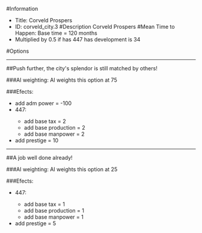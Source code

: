 #Information
 - Title: Corveld Prospers
 - ID: corveld_city.3
#Description
Corveld Prospers
#Mean Time to Happen:
Base time = 120 months
 - Multiplied by 0.5 if has 447 has development is 34

#Options

___
##Push further, the city's splendor is still matched by others!

###AI weighting:
AI weights this option at 75


###Efects:<ul><li>add adm power = -100</li><li>447:</li><ul><li>add base tax = 2</li><li>add base production = 2</li><li>add base manpower = 2</li></ul><li>add prestige = 10</li></ul>

___
##A job well done already!

###AI weighting:
AI weights this option at 25


###Efects:<ul><li>447:</li><ul><li>add base tax = 1</li><li>add base production = 1</li><li>add base manpower = 1</li></ul><li>add prestige = 5</li></ul>
